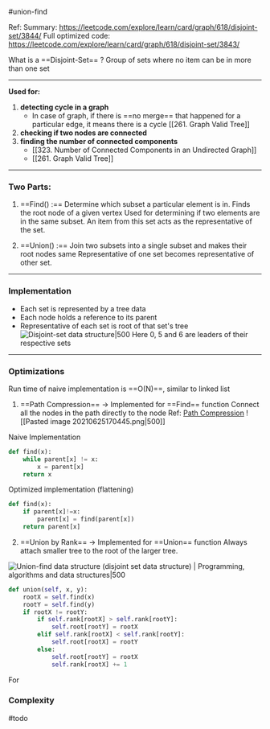 #union-find

Ref:
Summary: https://leetcode.com/explore/learn/card/graph/618/disjoint-set/3844/
Full optimized code: https://leetcode.com/explore/learn/card/graph/618/disjoint-set/3843/

What is a ==Disjoint-Set== ?
Group of sets where no item can be in more than one set

---
**Used for:**
1. **detecting cycle in a graph**
	- In case of graph, if there is ==no merge== that happened for a particular edge, it means there is a cycle [[261. Graph Valid Tree]]
2. **checking if two nodes are connected**
3. **finding the number of connected components**
	- [[323. Number of Connected Components in an Undirected Graph]]
	- [[261. Graph Valid Tree]]
---

### Two Parts:
1. ==Find() :== 
Determine which subset a particular element is in. Finds the root node of a given vertex
Used for determining if two elements are in the same subset.
An item from this set acts as the representative of the set.

2. ==Union() :==
Join two subsets into a single subset and makes their root nodes same
Representative of one set becomes representative of other set.

---
### Implementation
- Each set is represented by a tree data
- Each node holds a reference to its parent
- Representative of each set is root of that set's tree
![Disjoint-set data structure|500](https://blog.cloudapps.io/images/lectures/disjoint_set.png)
Here 0, 5 and 6 are leaders of their respective sets

---
### Optimizations
Run time of naive implementation is ==O(N)==, similar to linked list

1. ==Path Compression==  -> Implemented for ==Find== function
Connect all the nodes in the path directly to the node
Ref: [Path Compression](https://www.youtube.com/watch?v=VHRhJWacxis)
![[Pasted image 20210625170445.png|500]]

Naive Implementation
```python
def find(x):
	while parent[x] != x:
		x = parent[x]
	return x
```

Optimized implementation (flattening)
```python
def find(x):
	if parent[x]!=x:
		parent[x] = find(parent[x])
	return parent[x]
```

2. ==Union by Rank== -> Implemented for ==Union== function
Always attach smaller tree to the root of the larger tree. 

![Union-find data structure (disjoint set data structure) | Programming,  algorithms and data structures|500](https://algocoding.files.wordpress.com/2014/09/uf4_union_by_rank.png)

```python
def union(self, x, y):
	rootX = self.find(x)
	rootY = self.find(y)
	if rootX != rootY:
		if self.rank[rootX] > self.rank[rootY]:
			self.root[rootY] = rootX
		elif self.rank[rootX] < self.rank[rootY]:
			self.root[rootX] = rootY
		else:
			self.root[rootY] = rootX
			self.rank[rootX] += 1
```

For 



### Complexity
#todo 